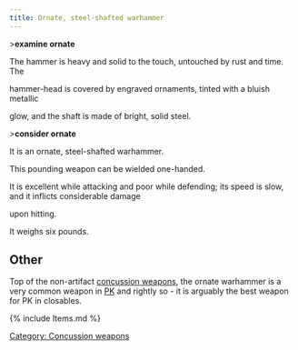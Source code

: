 ```yaml
---
title: Ornate, steel-shafted warhammer
---
```


\>**examine ornate**

The hammer is heavy and solid to the touch, untouched by rust and time.
The

hammer-head is covered by engraved ornaments, tinted with a bluish
metallic

glow, and the shaft is made of bright, solid steel.

\>**consider ornate**

It is an ornate, steel-shafted warhammer.

This pounding weapon can be wielded one-handed.

It is excellent while attacking and poor while defending; its speed is
slow, and it inflicts considerable damage

upon hitting.

It weighs six pounds.

## Other

Top of the non-artifact [concussion
weapons](concussion_weapon "wikilink"), the ornate warhammer is a very
common weapon in [PK](PK "wikilink") and rightly so - it is arguably the
best weapon for PK in closables.

{% include Items.md %}

[Category: Concussion weapons](Category:_Concussion_weapons "wikilink")